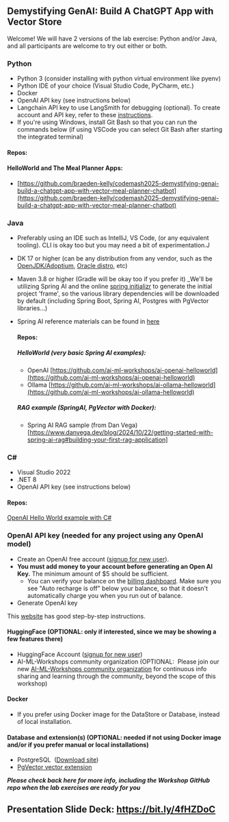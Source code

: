 ## Demystifying GenAI: Build A ChatGPT App with Vector Store

Welcome!  We will have 2 versions of the lab exercise: Python and/or Java, and all participants are welcome to try out either or both.

### Python
- Python 3 (consider installing with python virtual environment like pyenv)
- Python IDE of your choice (Visual Studio Code, PyCharm, etc.)
- Docker
- OpenAI API key (see instructions below)
- Langchain API key to use LangSmith for debugging (optional). To create account and API key, refer to these [instructions](https://docs.smith.langchain.com/administration/how_to_guides/organization_management/create_account_api_key#create-an-account).
- If you're using Windows, install Git Bash so that you can run the commands below (if using VSCode you can select Git Bash after starting the integrated terminal)

 #### Repos:
 #### HelloWorld and The Meal Planner Apps:
 - [https://github.com/braeden-kelly/codemash2025-demystifying-genai-build-a-chatgpt-app-with-vector-meal-planner-chatbot](https://github.com/braeden-kelly/codemash2025-demystifying-genai-build-a-chatgpt-app-with-vector-meal-planner-chatbot)

### Java
- Preferably using an IDE such as IntelliJ, VS Code, (or any equivalent tooling). CLI is okay too but you may need a bit of experimentation.J
- DK 17 or higher (can be any distribution from any vendor, such as the [OpenJDK/Adoptium](https://adoptium.net/), [Oracle distro](https://www.oracle.com/java/technologies/downloads/), etc)
- Maven 3.8 or higher (Gradle will be okay too if you prefer it)
_We'll be utilizing Spring AI and the online [spring initializr](https://start.spring.io) to generate the initial project 'frame', so the various library dependencies will be downloaded by default (including Spring Boot, Spring AI, Postgres with PgVector libraries...)
- Spring AI reference materials can be found in [here](https://docs.spring.io/spring-ai/reference/)

  #### Repos:
  ##### HelloWorld (very basic Spring AI examples):
  - OpenAI  [https://github.com/ai-ml-workshops/ai-openai-helloworld](https://github.com/ai-ml-workshops/ai-openai-helloworld)
  - Ollama  [https://github.com/ai-ml-workshops/ai-ollama-helloworld](https://github.com/ai-ml-workshops/ai-ollama-helloworld)
  ##### RAG example (SpringAI, PgVector with Docker):
  - Spring AI RAG sample (from Dan Vega)[https://www.danvega.dev/blog/2024/10/22/getting-started-with-spring-ai-rag#building-your-first-rag-application]

### C#

- Visual Studio 2022
- .NET 8
- OpenAI API key (see instructions below)

 #### Repos:
 [OpenAI Hello World example with C#](https://github.com/ai-ml-workshops/openai-csharp-helloworld)

### OpenAI API key (needed for any project using any OpenAI model)

- Create an OpenAI free account ([signup for new user](https://platform.openai.com/signup/)).
- **You must add money to your account before generating an Open AI Key.** The minimum amount of $5 should be sufficient. 
  - You can verify your balance on the [billing dashboard](https://platform.openai.com/settings/organization/billing/overview). Make sure you see "Auto recharge is off" below your balance, so that it doesn't automatically charge you when you run out of balance.
- Generate OpenAI key

This [website](https://coding-boot-camp.github.io/full-stack/ai/openai-account-setup-guide) has good step-by-step instructions.

#### HuggingFace (OPTIONAL: only if interested, since we may be showing a few features there)
- HuggingFace Account ([signup for new user](https://huggingface.co/))
- AI-ML-Workshops community organization (OPTIONAL:  Please join our new [AI-ML-Workshops community organization](https://huggingface.co/AI-ML-workshops) for continuous info sharing and learning through the community, beyond the scope of this workshop)

#### Docker 
- If you prefer using Docker image for the DataStore or Database, instead of local installation.

#### Database and extension(s) (OPTIONAL: needed if not using Docker image and/or if you prefer manual or local installations)
- PostgreSQL  ([Download site](https://www.postgresql.org/download/))
- [PgVector vector extension](https://github.com/pgvector/pgvector/blob/master/README.md)

***Please check back here for more info, including the Workshop GitHub repo when the lab exercises are ready for you***

## **Presentation Slide Deck: https://bit.ly/4fHZDoC**

